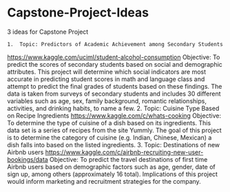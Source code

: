 # Capstone-Project-Ideas
3 ideas for Capstone Project
	
	1.	Topic: Predictors of Academic Achievement among Secondary Students
https://www.kaggle.com/uciml/student-alcohol-consumption
Objective: To predict the scores of secondary students based on social and demographic attributes.
This project will determine which social indicators are most accurate in predicting student scores in math and language class and attempt to predict the final grades of students based on these findings. The data is taken from surveys of secondary students and includes 30 different variables such as age, sex, family background, romantic relationships, activities, and drinking habits, to name a few.
2.	Topic: Cuisine Type Based on Recipe Ingredients
https://www.kaggle.com/c/whats-cooking
Objective: To determine the type of cuisine of a dish based on its ingredients.
This data set is a series of recipes from the site Yummly. The goal of this project is to determine the category of cuisine (e.g. Indian, Chinese, Mexican) a dish falls into based on the listed ingredients. 
3.	Topic: Destinations of new Airbnb users 
https://www.kaggle.com/c/airbnb-recruiting-new-user-bookings/data
Objective: To predict the travel destinations of first time Airbnb users based on demographic factors such as age, gender, date of sign up, among others (approximately 16 total). Implications of this project would inform marketing and recruitment strategies for the company.
